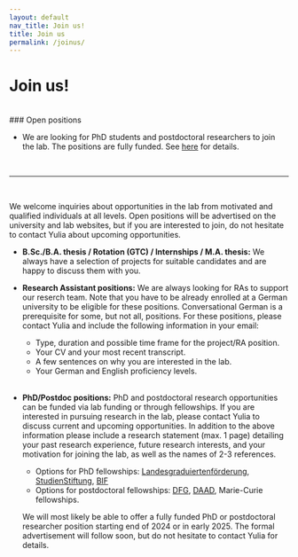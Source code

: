 ```yaml
---
layout: default
nav_title: Join us!
title: Join us
permalink: /joinus/
---
```


# Join us!

<br>
### Open positions

- We are looking for PhD students and postdoctoral researchers to join the lab. The positions are fully funded. See [here](../uploaded_files/2024-10-25-postdoc_phd.html) for details.

<br>
<hr>
<br>

We welcome inquiries about opportunities in the lab from motivated and qualified individuals at all levels. Open positions will be advertised on the university and lab websites, but if you are interested to join, do not hesitate to contact Yulia about upcoming opportunities.

- **B.Sc./B.A. thesis / Rotation (GTC) / Internships / M.A. thesis:** We always have a selection of projects for suitable candidates and are happy to discuss them with you. <br>

- **Research Assistant positions:** We are always looking for RAs to support our reserch team. Note that you have to be already enrolled at a German university to be eligible for these positions. Conversational German is a prerequisite for some, but not all, positions. 
For these positions, please contact Yulia and include the following information in your email:
  -	Type, duration and possible time frame for the project/RA position. 
  -	Your CV and your most recent transcript. 
  -	A few sentences on why you are interested in the lab. 
  -	Your German and English proficiency levels. <br><br>

- **PhD/Postdoc positions:** PhD and postdoctoral research opportunities can be funded via lab funding or through fellowships. If you are interested in pursuing research in the lab, please contact Yulia to discuss current and upcoming opportunities.
In addition to the above information please include a research statement (max. 1 page) detailing your past research experience, future research interests, and your motivation for joining the lab, as well as the names of 2-3 references.
  - Options for PhD fellowships: [Landesgraduiertenförderung](https://uni-tuebingen.de/forschung/service/forschungsfoerderung/foerderprogramme-baden-wuerttemberg/landesgraduiertenfoerderung/), [StudienStiftung](https://www.studienstiftung.de), [BIF](https://www.bifonds.de/de/news-netzwerk/neuigkeiten-vom-bif.html)
  - Options for postdoctoral fellowships: [DFG](https://www.dfg.de), [DAAD](https://www.daad.de/de/), Marie-Curie fellowships. <br>

  We will most likely be able to offer a fully funded PhD or postdoctoral researcher position starting end of 2024 or in early 2025. The formal advertisement will follow soon, but do not hesitate to contact Yulia for details. 
